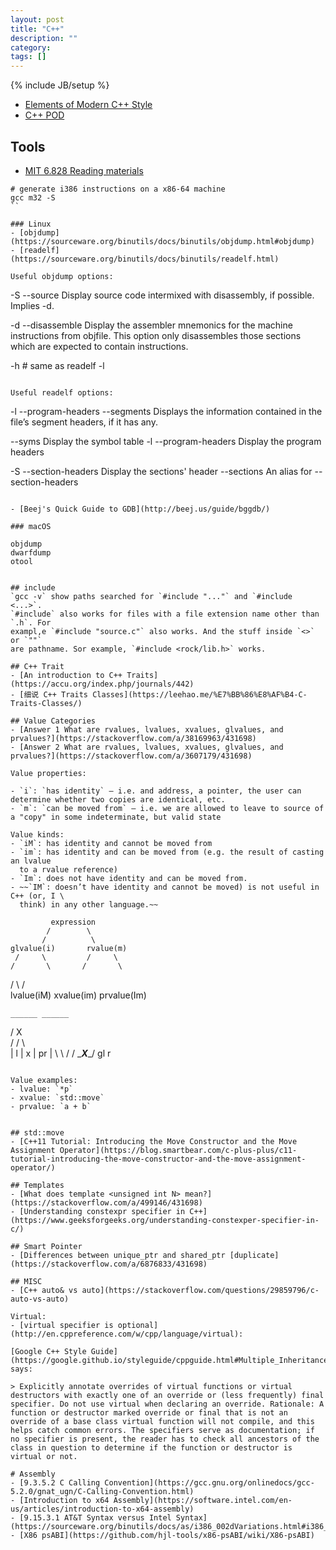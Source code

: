 ```yaml
---
layout: post
title: "C++"
description: ""
category:
tags: []
---
```

{% include JB/setup %}

- [Elements of Modern C++ Style](https://herbsutter.com/elements-of-modern-c-style/)
- [C++ POD](https://stackoverflow.com/a/146454/431698)

## Tools
- [MIT 6.828 Reading materials](https://pdos.csail.mit.edu/6.828/2017/reference.html)

```
# generate i386 instructions on a x86-64 machine
gcc m32 -S
``

### Linux
- [objdump](https://sourceware.org/binutils/docs/binutils/objdump.html#objdump)
- [readelf](https://sourceware.org/binutils/docs/binutils/readelf.html)

Useful objdump options:
```
-S
--source
Display source code intermixed with disassembly, if possible. Implies -d.

-d
--disassemble
Display the assembler mnemonics for the machine instructions from objfile.
This option only disassembles those sections which are expected to contain
instructions.

-h # same as readelf -l
```

Useful readelf options:
```
-l
--program-headers
--segments
Displays the information contained in the file’s segment headers, if it has any.

--syms              Display the symbol table
-l --program-headers   Display the program headers

-S --section-headers   Display the sections' header
   --sections          An alias for --section-headers
```

- [Beej's Quick Guide to GDB](http://beej.us/guide/bggdb/)

### macOS

objdump
dwarfdump
otool


## include
`gcc -v` show paths searched for `#include "..."` and `#include <...>`.
`#include` also works for files with a file extension name other than `.h`. For
exampl,e `#include "source.c"` also works. And the stuff inside `<>` or `""`
are pathname. Sor example, `#include <rock/lib.h>` works.

## C++ Trait
- [An introduction to C++ Traits](https://accu.org/index.php/journals/442)
- [细说 C++ Traits Classes](https://leehao.me/%E7%BB%86%E8%AF%B4-C-Traits-Classes/)

## Value Categories
- [Answer 1 What are rvalues, lvalues, xvalues, glvalues, and prvalues?](https://stackoverflow.com/a/38169963/431698)
- [Answer 2 What are rvalues, lvalues, xvalues, glvalues, and prvalues?](https://stackoverflow.com/a/3607179/431698)

Value properties:

- `i`: `has identity` – i.e. and address, a pointer, the user can determine whether two copies are identical, etc.
- `m`: `can be moved from` – i.e. we are allowed to leave to source of a "copy" in some indeterminate, but valid state

Value kinds:
- `iM`: has identity and cannot be moved from
- `im`: has identity and can be moved from (e.g. the result of casting an lvalue
  to a rvalue reference)
- `Im`: does not have identity and can be moved from.
- ~~`IM`: doesn’t have identity and cannot be moved) is not useful in C++ (or, I \
  think) in any other language.~~

```
             expression
            /        \
           /          \
    glvalue(i)       rvalue(m)
     /     \         /     \
    /       \       /       \
   /         \     /         \
lvalue(iM)   xvalue(im)     prvalue(Im)



    ______ ______
   /      X      \
  /      / \      \
 |   l  | x |  pr  |
  \      \ /      /
   \______X______/
       gl    r    
```

Value examples:
- lvalue: `*p`
- xvalue: `std::move`
- prvalue: `a + b`


## std::move
- [C++11 Tutorial: Introducing the Move Constructor and the Move Assignment Operator](https://blog.smartbear.com/c-plus-plus/c11-tutorial-introducing-the-move-constructor-and-the-move-assignment-operator/)

## Templates
- [What does template <unsigned int N> mean?](https://stackoverflow.com/a/499146/431698)
- [Understanding constexpr specifier in C++](https://www.geeksforgeeks.org/understanding-constexper-specifier-in-c/)

## Smart Pointer
- [Differences between unique_ptr and shared_ptr [duplicate](https://stackoverflow.com/a/6876833/431698)

## MISC
- [C++ auto& vs auto](https://stackoverflow.com/questions/29859796/c-auto-vs-auto)

Virtual:
- [virtual specifier is optional](http://en.cppreference.com/w/cpp/language/virtual):

[Google C++ Style Guide](https://google.github.io/styleguide/cppguide.html#Multiple_Inheritance) says:

> Explicitly annotate overrides of virtual functions or virtual destructors with exactly one of an override or (less frequently) final specifier. Do not use virtual when declaring an override. Rationale: A function or destructor marked override or final that is not an override of a base class virtual function will not compile, and this helps catch common errors. The specifiers serve as documentation; if no specifier is present, the reader has to check all ancestors of the class in question to determine if the function or destructor is virtual or not.

# Assembly
- [9.3.5.2 C Calling Convention](https://gcc.gnu.org/onlinedocs/gcc-5.2.0/gnat_ugn/C-Calling-Convention.html)
- [Introduction to x64 Assembly](https://software.intel.com/en-us/articles/introduction-to-x64-assembly)
- [9.15.3.1 AT&T Syntax versus Intel Syntax](https://sourceware.org/binutils/docs/as/i386_002dVariations.html#i386_002dVariations)
- [X86 psABI](https://github.com/hjl-tools/x86-psABI/wiki/X86-psABI)
